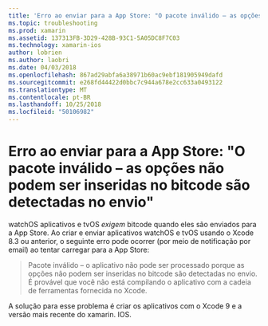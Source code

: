 ```yaml
---
title: 'Erro ao enviar para a App Store: "O pacote inválido – as opções não podem ser inseridas no bitcode são detectadas no envio"'
ms.topic: troubleshooting
ms.prod: xamarin
ms.assetid: 137313FB-3D29-428B-93C1-5A05DC8F7C03
ms.technology: xamarin-ios
author: lobrien
ms.author: laobri
ms.date: 04/03/2018
ms.openlocfilehash: 867ad29abfa6a38971b60ac9ebf181905949dafd
ms.sourcegitcommit: e268fd44422d0bbc7c944a678e2cc633a0493122
ms.translationtype: MT
ms.contentlocale: pt-BR
ms.lasthandoff: 10/25/2018
ms.locfileid: "50106982"
---
```

# <a name="error-when-submitting-to-app-store-invalid-bundle---options-not-allowed-to-be-embedded-in-bitcode-are-detected-in-the-submission"></a>Erro ao enviar para a App Store: "O pacote inválido – as opções não podem ser inseridas no bitcode são detectadas no envio"

watchOS aplicativos e tvOS _exigem_ bitcode quando eles são enviados para a App Store. Ao criar e enviar aplicativos watchOS e tvOS usando o Xcode 8.3 ou anterior, o seguinte erro pode ocorrer (por meio de notificação por email) ao tentar carregar para a App Store:

>Pacote inválido – o aplicativo não pode ser processado porque as opções não podem ser inseridas no bitcode são detectadas no envio. É provável que você não está compilando o aplicativo com a cadeia de ferramentas fornecida no Xcode.

A solução para esse problema é criar os aplicativos com o Xcode 9 e a versão mais recente do xamarin. IOS.
